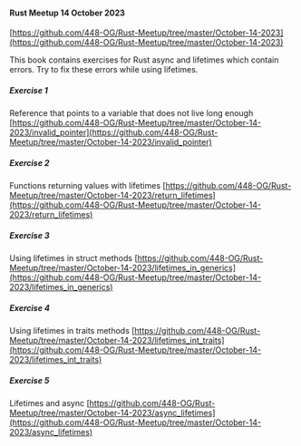 #### Rust Meetup 14 October 2023
[https://github.com/448-OG/Rust-Meetup/tree/master/October-14-2023](https://github.com/448-OG/Rust-Meetup/tree/master/October-14-2023)

This book contains exercises for Rust async and lifetimes which contain errors. Try to fix these errors while using lifetimes.

##### Exercise 1 
Reference that points to a variable that does not live long enough
[https://github.com/448-OG/Rust-Meetup/tree/master/October-14-2023/invalid_pointer](https://github.com/448-OG/Rust-Meetup/tree/master/October-14-2023/invalid_pointer)

##### Exercise 2
Functions returning values with lifetimes
[https://github.com/448-OG/Rust-Meetup/tree/master/October-14-2023/return_lifetimes](https://github.com/448-OG/Rust-Meetup/tree/master/October-14-2023/return_lifetimes)

##### Exercise 3
Using lifetimes in struct methods
[https://github.com/448-OG/Rust-Meetup/tree/master/October-14-2023/lifetimes_in_generics](https://github.com/448-OG/Rust-Meetup/tree/master/October-14-2023/lifetimes_in_generics)

##### Exercise 4
Using lifetimes in traits methods
[https://github.com/448-OG/Rust-Meetup/tree/master/October-14-2023/lifetimes_int_traits](https://github.com/448-OG/Rust-Meetup/tree/master/October-14-2023/lifetimes_int_traits)

##### Exercise 5
Lifetimes and async
[https://github.com/448-OG/Rust-Meetup/tree/master/October-14-2023/async_lifetimes](https://github.com/448-OG/Rust-Meetup/tree/master/October-14-2023/async_lifetimes)
